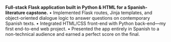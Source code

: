 **Full-stack Flask application built in Python & HTML for a Spanish-literature capstone.**
• Implemented Flask routes, Jinja templates, and object-oriented dialogue logic to answer questions on contemporary Spanish texts.
• Integrated HTML/CSS front-end with Python back-end—my first end-to-end web project.
• Presented the app entirely in Spanish to a non-technical audience and earned a perfect score on the final.
